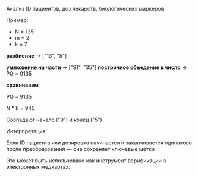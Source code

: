 Анализ ID пациентов, доз лекарств, биологических маркеров

Пример:

- N = 135
- m = 2
- k = 7

**разбиение** → ["13", "5"]

**умножение на части** → ["91", "35"] **построчное объедение в число** → PQ = 9135

**сравниваем**

PQ = 9135

N * k = 945

Совпадают начало ("9") и конец ("5")

Интерпретация:

Если ID пациента или дозировка начинается и заканчивается одинаково после преобразования — она сохраняет ключевые метки

Это может быть использовано как инструмент верификации в электронных медкартах.
